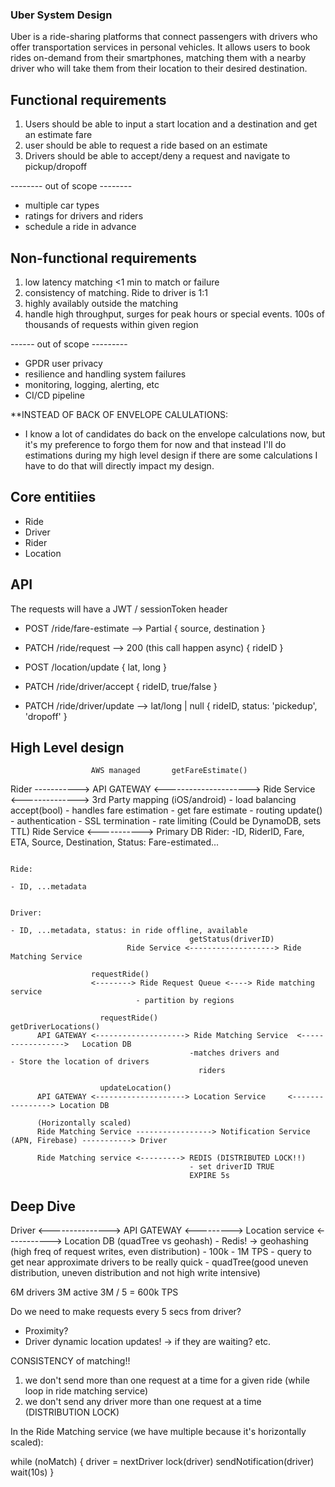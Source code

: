 ### Uber System Design
Uber is a ride-sharing platforms that connect passengers with drivers who offer transportation
services in personal vehicles. It allows users to book rides on-demand from their smartphones, matching
them with a nearby driver who will take them from their location to their desired destination.

## Functional requirements
1. Users should be able to input a start location and a destination and get an estimate fare
2. user should be able to request a ride based on an estimate
3. Drivers should be able to accept/deny a request and navigate to pickup/dropoff


-------- out of scope --------
- multiple car types
- ratings for drivers and riders
- schedule a ride in advance

## Non-functional requirements
1. low latency matching <1 min to match or failure
2. consistency of matching. Ride to driver is 1:1
3. highly availably outside the matching
4. handle high throughput, surges for peak hours or special events. 100s of thousands of requests
within given region

------ out of scope ---------
- GPDR user privacy
- resilience and handling system failures
- monitoring, logging, alerting, etc
- CI/CD pipeline

**INSTEAD OF BACK OF ENVELOPE CALULATIONS:
- I know a lot of candidates do back on the envelope calculations now, but it's my preference to forgo them for now
and that instead I'll do estimations during my high level design if there are some calculations I have to do
that will directly impact my design.

## Core entitiies
- Ride
- Driver
- Rider
- Location

## API
The requests will have a JWT / sessionToken header

- POST /ride/fare-estimate --> Partial<Ride>
  { 
    source,
    destination
  }

- PATCH /ride/request --> 200 (this call happen async)
  {
    rideID
  }

- POST /location/update
  {
    lat,
    long
  }

- PATCH /ride/driver/accept
  {
    rideID,
    true/false
  }

- PATCH /ride/driver/update --> lat/long | null
  {
    rideID,
    status: 'pickedup', 'dropoff'
  }

## High Level design

                      AWS managed       getFareEstimate()
Rider     -----------> API GATEWAY   <--------------------->  Ride Service      <--------------> 3rd Party mapping 
(iOS/android)       - load balancing      accept(bool)     - handles fare estimation           - get fare estimate
                    - routing             update()
                    - authentication
                    - SSL termination
                    - rate limiting
                                                                                        (Could be DynamoDB, sets TTL)
                                                            Ride Service   <-----------> Primary DB 
                                                                                        Rider:
                                                                                        -ID, RiderID, Fare, ETA, Source, Destination, Status: Fare-estimated...

                                                                                        Ride:
                                                                                        - ID, ...metadata

                                                                                        Driver:
                                                                                        - ID, ...metadata, status: in ride offline, available
                                            getStatus(driverID)
                              Ride Service <-------------------> Ride Matching Service
                      
                      requestRide()  
                      <--------> Ride Request Queue <----> Ride matching service
                                - partition by regions

                        requestRide()                               getDriverLocations()
          API GATEWAY <--------------------> Ride Matching Service  <----------------->   Location DB
                                            -matches drivers and                         - Store the location of drivers
                                              riders

                        updateLocation()
          API GATEWAY <--------------------> Location Service     <----------------> Location DB

          (Horizontally scaled)
          Ride Matching Service -----------------> Notification Service (APN, Firebase) -----------> Driver

          Ride Matching service <---------> REDIS (DISTRIBUTED LOCK!!)
                                            - set driverID TRUE
                                            EXPIRE 5s

                                                                                      
## Deep Dive

Driver <---------------> API GATEWAY <---------> Location service <-----------> Location DB (quadTree vs geohash)
                                                                                - Redis! -> geohashing (high freq of request writes, even distribution)
                                                                                - 100k - 1M TPS
                                                                                - query to get near approximate
                                                                                drivers to be really quick
                                                                                - quadTree(good uneven distribution, uneven
                                                                                distribution and not high write intensive)

6M drivers
3M active
3M / 5 = 600k TPS

Do we need to make requests every 5 secs from driver?
- Proximity?
- Driver dynamic location updates! -> if they are waiting? etc.


CONSISTENCY of matching!!
1. we don't send more than one request at a time for a given ride (while loop in ride matching service)
2. we don't send any driver more than one request at a time (DISTRIBUTION LOCK)

In the Ride Matching service (we have multiple because it's horizontally scaled):

while (noMatch) {
  driver = nextDriver
  lock(driver)
  sendNotification(driver)
  wait(10s)
}


